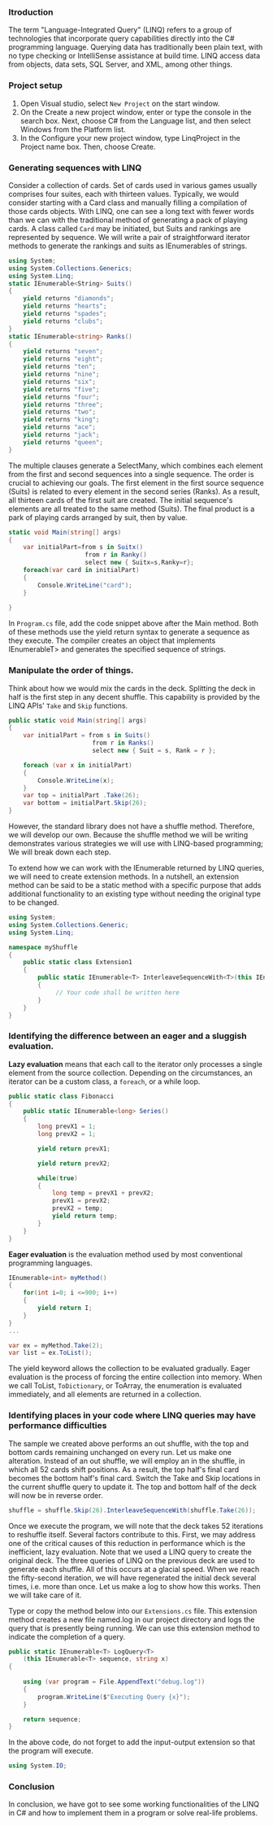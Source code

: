 
### Itroduction
The term "Language-Integrated Query" (LINQ) refers to a group of technologies that incorporate query capabilities directly into the C# programming language. Querying data has traditionally been plain text, with no type checking or IntelliSense assistance at build time. LINQ access data from objects, data sets, SQL Server, and XML, among other things.

### Project setup
1. Open Visual studio, select `New Project` on the start window.
2. On the Create a new project window, enter or type the console in the search box. Next, choose C# from the Language list, and then select Windows from the Platform list.
3. In the Configure your new project window, type LinqProject in the Project name box. Then, choose Create.

### Generating sequences with LINQ
Consider a collection of cards. Set of cards used in various games usually comprises four suites, each with thirteen values. Typically, we would consider starting with a Card class and manually filling a compilation of those cards objects. With LINQ, one can see a long text with fewer words than we can with the traditional method of generating a pack of playing cards. A class called `Card` may be initiated, but Suits and rankings are represented by sequence. We will write a pair of straightforward iterator methods to generate the rankings and suits as IEnumerable<T>s of strings.
  
```c#
using System;
using System.Collections.Generics;
using System.Linq;
static IEnumerable<String> Suits()
{
    yield returns "diamonds";
    yield returns "hearts";
    yield returns "spades";
    yield returns "clubs";
}
static IEnumerable<string> Ranks()
{
    yield returns "seven";
    yield returns "eight";
    yield returns "ten";
    yield returns "nine"; 
    yield returns "six";
    yield returns "five";
    yield returns "four";
    yield returns "three"; 
    yield returns "two";
    yield returns "king";
    yield returns "ace";
    yield returns "jack";
    yield returns "queen";
}
```
The multiple clauses generate a SelectMany, which combines each element from the first and second sequences into a single sequence. The order is crucial to achieving our goals. The first element in the first source sequence (Suits) is related to every element in the second series (Ranks). As a result, all thirteen cards of the first suit are created. The initial sequence's elements are all treated to the same method (Suits). The final product is a park of playing cards arranged by suit, then by value.
  
```c#
static void Main(string[] args)
{
    var initialPart=from s in Suitx()
                     from r in Ranky()
                     select new { Suitx=s,Ranky=r};
    foreach(var card in initialPart)
    {
        Console.WriteLine("card");
    }                 
                    
}
```
In `Program.cs` file, add the code snippet above after the Main method. Both of these methods use the yield return syntax to generate a sequence as they execute. The compiler creates an object that implements IEnumerableT> and generates the specified sequence of strings.

### Manipulate the order of things.
Think about how we would mix the cards in the deck. Splitting the deck in half is the first step in any decent shuffle. This capability is provided by the LINQ APIs' `Take` and `Skip` functions.
  
```c#
public static void Main(string[] args)
{
    var initialPart = from s in Suits()
                       from r in Ranks()
                       select new { Suit = s, Rank = r };

    foreach (var x in initialPart)
    {
        Console.WriteLine(x);
    }
    var top = initialPart .Take(26);
    var bottom = initialPart.Skip(26);
}
```
However, the standard library does not have a shuffle method. Therefore, we will develop our own. Because the shuffle method we will be writing demonstrates various strategies we will use with LINQ-based programming; We will break down each step.

To extend how we can work with the IEnumerable returned by LINQ queries, we will need to create extension methods. In a nutshell, an extension method can be said to be a static method with a specific purpose that adds additional functionality to an existing type without needing the original type to be changed.
  
```c#
using System;
using System.Collections.Generic;
using System.Linq;

namespace myShuffle
{
    public static class Extension1
    {
        public static IEnumerable<T> InterleaveSequenceWith<T>(this IEnumerablex<T> FirstInLine, IEnumerablex<T> NextInLine)
        {
             // Your code shall be written here
        }
    }
}
```
### Identifying the difference between an eager and a sluggish evaluation.
**Lazy evaluation** means that each call to the iterator only processes a single element from the source collection. Depending on the circumstances, an iterator can be a custom class, a `foreach`, or a while loop.
  
```c#
public static class Fibonacci
{
    public static IEnumerable<long> Series()
    {
        long prevX1 = 1;
        long prevX2 = 1;

        yield return prevX1;

        yield return prevX2;

        while(true)
        {
            long temp = prevX1 + prevX2;
            prevX1 = prevX2;
            prevX2 = temp;
            yield return temp;
        }
    }
}
```
**Eager evaluation** is the evaluation method used by most conventional programming languages.
```c#
IEnumerable<int> myMethod()
{
    for(int i=0; i <=900; i++)
    {
        yield return I;
    }
}
...

var ex = myMethod.Take(2);
var list = ex.ToList();
```
The yield keyword allows the collection to be evaluated gradually. Eager evaluation is the process of forcing the entire collection into memory. When we call ToList, `ToDictionary`, or ToArray, the enumeration is evaluated immediately, and all elements are returned in a collection.

### Identifying places in your code where LINQ queries may have performance difficulties
                         
The sample we created above performs an out shuffle, with the top and bottom cards remaining unchanged on every run. Let us make one alteration. Instead of an out shuffle, we will employ an in the shuffle, in which all 52 cards shift positions. As a result, the top half's final card becomes the bottom half's final card. Switch the Take and Skip locations in the current shuffle query to update it. The top and bottom half of the deck will now be in reverse order.
                         
```c#
shuffle = shuffle.Skip(26).InterleaveSequenceWith(shuffle.Take(26));
```
Once we execute the program, we will note that the deck takes 52 iterations to reshuffle itself. Several factors contribute to this. First, we may address one of the critical causes of this reduction in performance which is the inefficient, lazy evaluation. Note that we used a LINQ query to create the original deck. The three queries of LINQ on the previous deck are used to generate each shuffle. All of this occurs at a glacial speed. When we reach the fifty-second iteration, we will have regenerated the initial deck several times, i.e. more than once. Let us make a log to show how this works. Then we will take care of it.
                         
Type or copy the method below into our `Extensions.cs` file. This extension method creates a new file named.log in our project directory and logs the query that is presently being running. We can use this extension method to indicate the completion of a query.
                         
```c#
public static IEnumerable<T> LogQuery<T>
    (this IEnumerable<T> sequence, string x)
{
   
    using (var program = File.AppendText("debug.log"))
    {
        program.WriteLine($"Executing Query {x}");
    }

    return sequence;
}
```
In the above code, do not forget to add the input-output extension so that the program will execute.
```c#
using System.IO;
```
### Conclusion
In conclusion, we have got to see some working functionalities of the LINQ in C# and how to implement them in a program or solve real-life problems.
